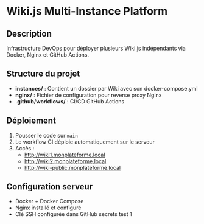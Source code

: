 # Wiki.js Multi-Instance Platform

## Description
Infrastructure DevOps pour déployer plusieurs Wiki.js indépendants via Docker, Nginx et GitHub Actions.

## Structure du projet
- **instances/** : Contient un dossier par Wiki avec son docker-compose.yml
- **nginx/** : Fichier de configuration pour reverse proxy Nginx
- **.github/workflows/** : CI/CD GitHub Actions

## Déploiement
1. Pousser le code sur `main`
2. Le workflow CI déploie automatiquement sur le serveur
3. Accès :
   - http://wiki1.monplateforme.local
   - http://wiki2.monplateforme.local
   - http://wiki-public.monplateforme.local

## Configuration serveur
- Docker + Docker Compose
- Nginx installé et configuré
- Clé SSH configurée dans GitHub secrets
test 1 
